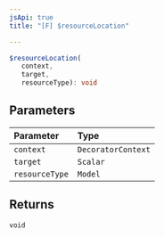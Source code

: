 ```yaml
---
jsApi: true
title: "[F] $resourceLocation"

---
```

```ts
$resourceLocation(
   context, 
   target, 
   resourceType): void
```

## Parameters

| Parameter | Type |
| :------ | :------ |
| `context` | `DecoratorContext` |
| `target` | `Scalar` |
| `resourceType` | `Model` |

## Returns

`void`
